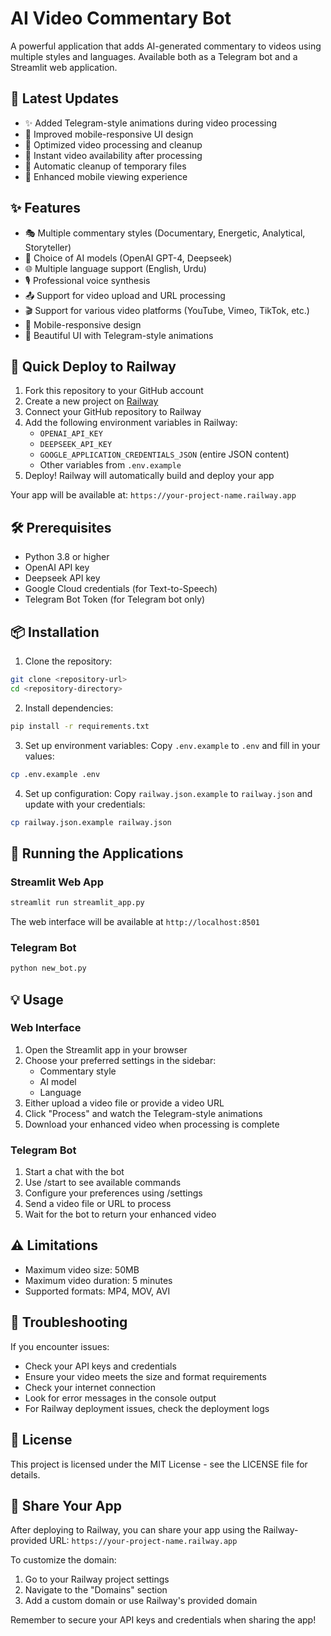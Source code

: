 # AI Video Commentary Bot

A powerful application that adds AI-generated commentary to videos using multiple styles and languages. Available both as a Telegram bot and a Streamlit web application.

## 🎯 Latest Updates

- ✨ Added Telegram-style animations during video processing
- 🎨 Improved mobile-responsive UI design
- 🚀 Optimized video processing and cleanup
- 💾 Instant video availability after processing
- 🔄 Automatic cleanup of temporary files
- 📱 Enhanced mobile viewing experience

## ✨ Features

- 🎭 Multiple commentary styles (Documentary, Energetic, Analytical, Storyteller)
- 🤖 Choice of AI models (OpenAI GPT-4, Deepseek)
- 🌐 Multiple language support (English, Urdu)
- 🎙️ Professional voice synthesis
- 📤 Support for video upload and URL processing
- 🎬 Support for various video platforms (YouTube, Vimeo, TikTok, etc.)
- 📱 Mobile-responsive design
- 🎨 Beautiful UI with Telegram-style animations

## 🚀 Quick Deploy to Railway

1. Fork this repository to your GitHub account
2. Create a new project on [Railway](https://railway.app/)
3. Connect your GitHub repository to Railway
4. Add the following environment variables in Railway:
   - `OPENAI_API_KEY`
   - `DEEPSEEK_API_KEY`
   - `GOOGLE_APPLICATION_CREDENTIALS_JSON` (entire JSON content)
   - Other variables from `.env.example`
5. Deploy! Railway will automatically build and deploy your app

Your app will be available at: `https://your-project-name.railway.app`

## 🛠️ Prerequisites

- Python 3.8 or higher
- OpenAI API key
- Deepseek API key
- Google Cloud credentials (for Text-to-Speech)
- Telegram Bot Token (for Telegram bot only)

## 📦 Installation

1. Clone the repository:
```bash
git clone <repository-url>
cd <repository-directory>
```

2. Install dependencies:
```bash
pip install -r requirements.txt
```

3. Set up environment variables:
Copy `.env.example` to `.env` and fill in your values:
```bash
cp .env.example .env
```

4. Set up configuration:
Copy `railway.json.example` to `railway.json` and update with your credentials:
```bash
cp railway.json.example railway.json
```

## 🚀 Running the Applications

### Streamlit Web App
```bash
streamlit run streamlit_app.py
```
The web interface will be available at `http://localhost:8501`

### Telegram Bot
```bash
python new_bot.py
```

## 💡 Usage

### Web Interface
1. Open the Streamlit app in your browser
2. Choose your preferred settings in the sidebar:
   - Commentary style
   - AI model
   - Language
3. Either upload a video file or provide a video URL
4. Click "Process" and watch the Telegram-style animations
5. Download your enhanced video when processing is complete

### Telegram Bot
1. Start a chat with the bot
2. Use /start to see available commands
3. Configure your preferences using /settings
4. Send a video file or URL to process
5. Wait for the bot to return your enhanced video

## ⚠️ Limitations

- Maximum video size: 50MB
- Maximum video duration: 5 minutes
- Supported formats: MP4, MOV, AVI

## 🔧 Troubleshooting

If you encounter issues:
- Check your API keys and credentials
- Ensure your video meets the size and format requirements
- Check your internet connection
- Look for error messages in the console output
- For Railway deployment issues, check the deployment logs

## 📝 License

This project is licensed under the MIT License - see the LICENSE file for details.

## 🔗 Share Your App

After deploying to Railway, you can share your app using the Railway-provided URL:
`https://your-project-name.railway.app`

To customize the domain:
1. Go to your Railway project settings
2. Navigate to the "Domains" section
3. Add a custom domain or use Railway's provided domain

Remember to secure your API keys and credentials when sharing the app! 